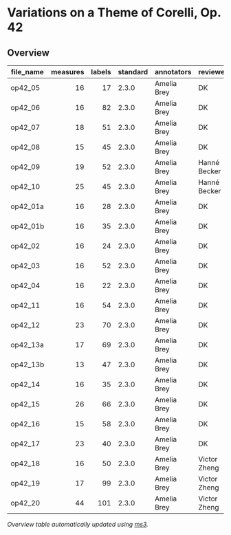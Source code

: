 # Variations on a Theme of Corelli, Op. 42

## Overview
|file_name|measures|labels|standard|annotators | reviewers  |
|---------|-------:|-----:|--------|-----------|------------|
|op42_05  |      16|    17|2.3.0   |Amelia Brey|DK          |
|op42_06  |      16|    82|2.3.0   |Amelia Brey|DK          |
|op42_07  |      18|    51|2.3.0   |Amelia Brey|DK          |
|op42_08  |      15|    45|2.3.0   |Amelia Brey|DK          |
|op42_09  |      19|    52|2.3.0   |Amelia Brey|Hanné Becker|
|op42_10  |      25|    45|2.3.0   |Amelia Brey|Hanné Becker|
|op42_01a |      16|    28|2.3.0   |Amelia Brey|DK          |
|op42_01b |      16|    35|2.3.0   |Amelia Brey|DK          |
|op42_02  |      16|    24|2.3.0   |Amelia Brey|DK          |
|op42_03  |      16|    52|2.3.0   |Amelia Brey|DK          |
|op42_04  |      16|    22|2.3.0   |Amelia Brey|DK          |
|op42_11  |      16|    54|2.3.0   |Amelia Brey|DK          |
|op42_12  |      23|    70|2.3.0   |Amelia Brey|DK          |
|op42_13a |      17|    69|2.3.0   |Amelia Brey|DK          |
|op42_13b |      13|    47|2.3.0   |Amelia Brey|DK          |
|op42_14  |      16|    35|2.3.0   |Amelia Brey|DK          |
|op42_15  |      26|    66|2.3.0   |Amelia Brey|DK          |
|op42_16  |      15|    58|2.3.0   |Amelia Brey|DK          |
|op42_17  |      23|    40|2.3.0   |Amelia Brey|DK          |
|op42_18  |      16|    50|2.3.0   |Amelia Brey|Victor Zheng|
|op42_19  |      17|    99|2.3.0   |Amelia Brey|Victor Zheng|
|op42_20  |      44|   101|2.3.0   |Amelia Brey|Victor Zheng|


*Overview table automatically updated using [ms3](https://ms3.readthedocs.io/).*